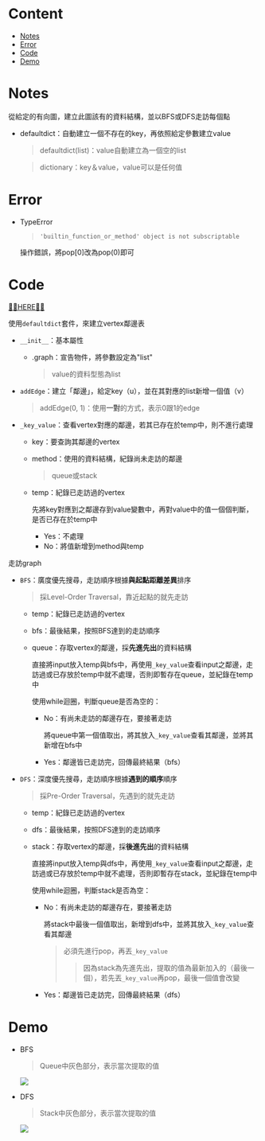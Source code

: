 # Content
  - [Notes](https://github.com/vanikk06/Data-structures-and-Algorithms/tree/master/week_13/H.W.5_BFS%EF%BC%86DFS#notes)
  - [Error](https://github.com/vanikk06/Data-structures-and-Algorithms/tree/master/week_13/H.W.5_BFS%EF%BC%86DFS#error)
  - [Code](https://github.com/vanikk06/Data-structures-and-Algorithms/tree/master/week_13/H.W.5_BFS%EF%BC%86DFS#code)
  - [Demo](https://github.com/vanikk06/Data-structures-and-Algorithms/tree/master/week_13/H.W.5_BFS%EF%BC%86DFS#demo)


# Notes

從給定的有向圖，建立此圖該有的資料結構，並以BFS或DFS走訪每個點

- defaultdict：自動建立一個不存在的key，再依照給定參數建立value
  > defaultdict(list)：value自動建立為一個空的list

  > dictionary：key＆value，value可以是任何值


# Error

- TypeError
  > `'builtin_function_or_method' object is not subscriptable`
  
  操作錯誤，將pop[0]改為pop(0)即可


# Code
[🤜🏼HERE🤛🏼](https://github.com/vanikk06/Data-structures-and-Algorithms/blob/master/week_13/H.W.5_BFS%EF%BC%86DFS/H.W.5_BFS_and_DFS.py)

使用`defaultdict`套件，來建立vertex鄰邊表

- `__init__`：基本屬性
    - .graph：宣告物件，將參數設定為"list"
        > value的資料型態為list

- `addEdge`：建立「鄰邊」，給定key（u），並在其對應的list新增一個值（v）
    > addEdge(0, 1)：使用**一對**的方式，表示0跟1的edge
    
- `_key_value`：查看vertex對應的鄰邊，若其已存在於temp中，則不進行處理
     - key：要查詢其鄰邊的vertex
    - method：使用的資料結構，紀錄尚未走訪的鄰邊
       > queue或stack
    - temp：紀錄已走訪過的vertex
      
      先將key對應到之鄰邊存到value變數中，再對value中的值一個個判斷，是否已存在於temp中
      - Yes：不處理
      - No：將值新增到method與temp
     
走訪graph
- `BFS`：廣度優先搜尋，走訪順序根據**與起點距離差異**排序
    > 採Level-Order Traversal，靠近起點的就先走訪
    
    - temp：紀錄已走訪過的vertex
    - bfs：最後結果，按照BFS達到的走訪順序
    - queue：存取vertex的鄰邊，採**先進先出**的資料結構
      
      直接將input放入temp與bfs中，再使用`_key_value`查看input之鄰邊，走訪過或已存放於temp中就不處理，否則即暫存在queue，並紀錄在temp中
    
      使用while迴圈，判斷queue是否為空的：
      
      - No：有尚未走訪的鄰邊存在，要接著走訪
     
        將queue中第一個值取出，將其放入`_key_value`查看其鄰邊，並將其新增在bfs中
        
      - Yes：鄰邊皆已走訪完，回傳最終結果（bfs）
      
- `DFS`：深度優先搜尋，走訪順序根據**遇到的順序**順序
    > 採Pre-Order Traversal，先遇到的就先走訪
    
    - temp：紀錄已走訪過的vertex
    - dfs：最後結果，按照DFS達到的走訪順序
    - stack：存取vertex的鄰邊，採**後進先出**的資料結構
    
      直接將input放入temp與dfs中，再使用`_key_value`查看input之鄰邊，走訪過或已存放於temp中就不處理，否則即暫存在stack，並紀錄在temp中
      
      使用while迴圈，判斷stack是否為空：
      
      - No：有尚未走訪的鄰邊存在，要接著走訪
      
        將stack中最後一個值取出，新增到dfs中，並將其放入`_key_value`查看其鄰邊
         > 必須先進行pop，再丟`_key_value`
         >> 因為stack為先進先出，提取的值為最新加入的（最後一個），若先丟`_key_value`再pop，最後一個值會改變
      
      - Yes：鄰邊皆已走訪完，回傳最終結果（dfs）

# Demo

- BFS
  > Queue中灰色部分，表示當次提取的值

  ![](https://github.com/vanikk06/Data-structures-and-Algorithms/blob/master/week_13/image/Webp.net-gifmaker.gif)


- DFS
  > Stack中灰色部分，表示當次提取的值
  
  ![](https://github.com/vanikk06/Data-structures-and-Algorithms/blob/master/week_13/image/ifmaker1.gif)

